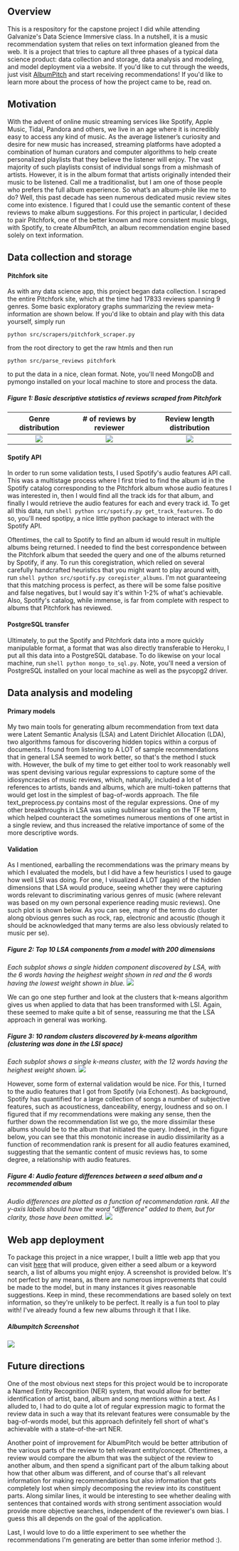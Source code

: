## Overview
This is a respository for the capstone project I did while attending Galvanize's Data Science Immersive class. In a nutshell, it is a music recommendation system that relies on text information gleaned from the web. It is a project that tries to capture all three phases of a typical data science product: data collection and storage, data analysis and modeling, and model deployment via a website. If you'd like to cut through the weeds, just visit [AlbumPitch](http://www.albumpitch.com) and start receiving recommendations! If you'd like to learn more about the process of how the project came to be, read on.

## Motivation
With the advent of online music streaming services like Spotify, Apple Music, Tidal, Pandora and others, we live in an age where it is incredibly easy to access any kind of music. As the average listener’s curiosity and desire for new music has increased, streaming platforms have adopted a combination of human curators and computer algorithms to help create personalized playlists that they believe the listener will enjoy. The vast majority of such playlists consist of individual songs from a mishmash of artists. However, it is in the album format that artists originally intended their music to be listened. Call me a traditionalist, but I am one of those people who prefers the full album experience. So what’s an album-phile like me to do? Well, this past decade has seen numerous dedicated music review sites come into existence. I figured that I could use the semantic content of these reviews to make album suggestions. For this project in particular, I decided to pair Pitchfork, one of the better known and more consistent music blogs, with Spotify, to create AlbumPitch, an album recommendation engine based solely on text information.

## Data collection and storage
#### Pitchfork site
As with any data science app, this project began data collection. I scraped the entire Pitchfork site, which at the time had 17833 reviews spanning 9 genres. Some basic exploratory graphs summarizing the review meta-information are shown below. If you'd like to obtain and play with this data yourself, simply run
```shell
python src/scrapers/pitchfork_scraper.py
```
from the root directory to get the raw htmls and then run
```shell
python src/parse_reviews pitchfork
```
to put the data in a nice, clean format. Note, you'll need MongoDB and pymongo installed on your local machine to store and process the data.

##### Figure 1: Basic descriptive statistics of reviews scraped from Pitchfork
Genre distribution         |  # of reviews by reviewer | Review length distribution
:-------------------------:|:-------------------------:|:-------------------------:
![](figures/genre_dist.png) | ![](figures/reviewer_dist.png) | ![](figures/review_length_dist.png)

#### Spotify API
In order to run some validation tests, I used Spotify's audio features API call. This was a multistage process where I first tried to find the album id in the Spotify catalog corresponding to the Pitchfork album whose audio features I was interested in, then I would find all the track ids for that album, and finally I would retrieve the audio features for each and every track id. To get all this data, run ```shell python src/spotify.py get_track_features```. To do so, you'll need spotipy, a nice little python package to interact with the Spotify API.

Oftentimes, the call to Spotify to find an album id would result in multiple albums being returned. I needed to find the best correspondence between the Pitchfork album that seeded the query and one of the albums returned by Spotify, if any. To run this coregistration, which relied on several carefully handcrafted heuristics that you might want to play around with, run ```shell python src/spotify.py coregister_albums```. I'm not guaranteeing that this matching process is perfect, as there will be some false positive and false negatives, but I would say it's within 1-2% of what's achievable. Also, Spotify's catalog, while immense, is far from complete with respect to albums that Pitchfork has reviewed.

#### PostgreSQL transfer
Ultimately, to put the Spotify and Pitchfork data into a more quickly manipulable format, a format that was also directly transferable to Heroku, I put all this data into a PostgreSQL database. To do likewise on your local machine, run ```shell python mongo_to_sql.py```. Note, you'll need a version of PostgreSQL installed on your local machine as well as the psycopg2 driver.

## Data analysis and modeling
#### Primary models
My two main tools for generating album recommendation from text data were Latent Semantic Analysis (LSA) and Latent Dirichlet Allocation (LDA), two algorithms famous for discovering hidden topics within a corpus of documents. I found from listening to A LOT of sample recommendations that in general LSA seemed to work better, so that's the method I stuck with. However, the bulk of my time to get either tool to work reasonably well was spent devising various regular expressions to capture some of the idiosyncracies of music reviews, which, naturally, included a lot of references to artists, bands and albums, which are multi-token patterns that would get lost in the simplest of bag-of-words approach. The file text_preprocess.py contains most of the regular expressions. One of my other breakthroughs in LSA was using sublinear scaling on the TF term, which helped counteract the sometimes numerous mentions of one artist in a single review, and thus increased the relative importance of some of the more descriptive words.

#### Validation
As I mentioned, earballing the recommendations was the primary means by which I evaluated the models, but I did have a few heuristics I used to gauge how well LSI was doing. For one, I visualized A LOT (again) of the hidden dimensions that LSA would produce, seeing whether they were capturing words relevant to discriminating various genres of music (where relevant was based on my own personal experience reading music reviews). One such plot is shown below. As you can see, many of the terms do cluster along obvious genres such as rock, rap, electronic and acoustic (though it should be acknowledged that many terms are also less obviously related to music per se).

##### Figure 2: Top 10 LSA components from a model with 200 dimensions
*Each subplot shows a single hidden component discovered by LSA, with the 6 words having the heighest weight shown in red and the 6 words having the lowest weight shown in blue.*
![](figures/svd.png)

We can go one step further and look at the clusters that k-means algorithm gives us when applied to data that has been transformed with LSI. Again, these seemed to make quite a bit of sense, reassuring me that the LSA approach in general was working.

##### Figure 3: 10 random clusters discovered by k-means algorithm (clustering was done in the LSI space)
*Each subplot shows a single k-means cluster, with the 12 words having the heighest weight shown.*
![](figures/kmeans.png)

However, some form of external validation would be nice. For this, I turned to the audio features that I got from Spotify (via Echonest). As background, Spotify has quantified for a large collection of songs a number of subjective features, such as acousticness, danceability, energy, loudness and so on. I figured that if my recommendations were making any sense, then the further down the recommendation list we go, the more dissimilar these albums should be to the album that initiated the query. Indeed, in the figure below, you can see that this monotonic increase in audio dissimilarity as a function of recommendation rank is present for all audio features examined, suggesting that the semantic content of music reviews has, to some degree, a relationship with audio features.

##### Figure 4: Audio feature differences between a seed album and a recommended album
*Audio differences are plotted as a function of recommendation rank. All the y-axis labels should have the word "difference" added to them, but for clarity, those have been omitted.*
![](figures/individual_afs.png)

## Web app deployment
To package this project in a nice wrapper, I built a little web app that you can visit [here](http://www.albumpitch.com) that will produce, given either a seed album or a keyword search, a list of albums you might enjoy. A screenshot is provided below. It's not perfect by any means, as there are numerous improvements that could be made to the model, but in many instances it gives reasonable suggestions. Keep in mind, these recommendations are based solely on text information, so they're unlikely to be perfect. It really is a fun tool to play with! I've already found a few new albums through it that I like.

##### Albumpitch Screenshot
![](figures/albumpitch.png)

## Future directions
One of the most obvious next steps for this project would be to incroporate a Named Entity Recognition (NER) system, that would allow for better identification of artist, band, album and song mentions within a text. As I alluded to, I had to do quite a lot of regular expression magic to format the review data in such a way that its relevant features were consumable by the bag-of-words model, but this approach definitely fell short of what's achievable with a state-of-the-art NER. 

Another point of improvement for AlbumPitch would be better attribution of the various parts of the review to teh relevant entity/concept. Oftentimes, a review would compare the album that was the subject of the review to another album, and then spend a significant part of the album talking about how that other album was different, and of course that's all relevant information for making recommendations but also information that gets completely lost when simply decomposing the review into its constituent parts. Along similar lines, it would be interesting to see whether dealing with sentences that contained words with strong sentiment association would provide more objective searches, independent of the reviewer's own bias. I guess this all depends on the goal of the application.

Last, I would love to do a little experiment to see whether the recommendations I'm generating are better than some inferior method :).











